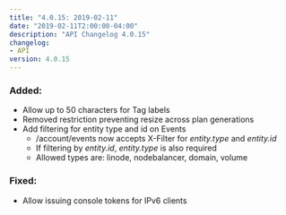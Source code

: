 ```yaml
---
title: "4.0.15: 2019-02-11"
date: "2019-02-11T2:00:00-04:00"
description: "API Changelog 4.0.15"
changelog:
- API
version: 4.0.15
---
```


### Added:
* Allow up to 50 characters for Tag labels
* Removed restriction preventing resize across plan generations
* Add filtering for entity type and id on Events
  * /account/events now accepts X-Filter for *entity.type* and *entity.id*
  * If filtering by *entity.id*, *entity.type* is also required
  * Allowed types are: linode, nodebalancer, domain, volume

### Fixed:
* Allow issuing console tokens for IPv6 clients
